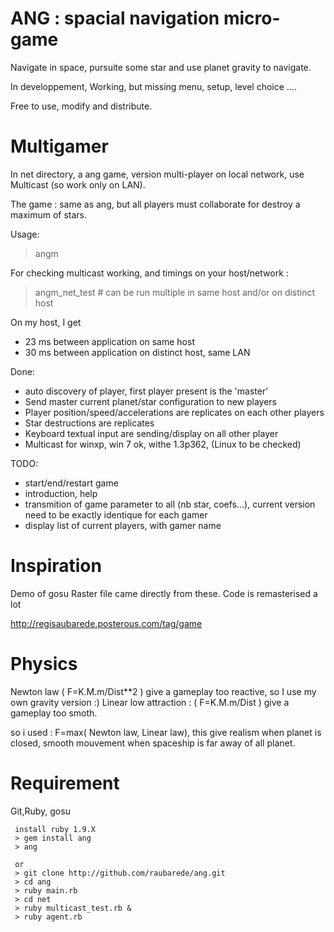 ANG : spacial navigation micro-game
==================================

Navigate in space, pursuite some star and use planet gravity to
navigate.

In developpement,
Working, but missing menu, setup, level choice ....


Free to use, modify and distribute.


Multigamer
=========


In net directory, a ang game, version  multi-player on local network,
use Multicast (so work only on LAN).

The game : same as ang, but all players must collaborate for destroy a 
maximum of stars.

Usage:
  > angm

For checking multicast working, and timings on your host/network :
  > angm_net_test  # can be run multiple in same host and/or on distinct host

On my host, I get
* 23 ms between application on same host
* 30 ms between application on distinct host, same LAN


  
Done:
* auto discovery of player, first player present is the 'master'
* Send master current planet/star configuration to new players
* Player position/speed/accelerations are replicates on each other players
* Star destructions are replicates
* Keyboard textual input are sending/display on all other player
* Multicast for winxp, win 7 ok, withe 1.3p362, (Linux to be checked)

TODO:
* start/end/restart game 
* introduction, help
* transmition of game parameter to all (nb star, coefs...), current version need
  to be exactly identique for each gamer
* display list of current players, with gamer name


Inspiration
===========

Demo of gosu
Raster file came directly from these.
Code is remasterised a lot

http://regisaubarede.posterous.com/tag/game

Physics
=======
Newton law ( F=K.M.m/Dist**2 ) give a gameplay too reactive, so I use my own gravity version :)
Linear low attraction : ( F=K.M.m/Dist ) give a gameplay too smoth.

so i used : F=max( Newton law, Linear law), this give realism when planet is closed, smooth mouvement
when spaceship is far away of all planet.

Requirement
===========

Git,Ruby, gosu

```
 install ruby 1.9.X
 > gem install ang
 > ang

 or
 > git clone http://github.com/raubarede/ang.git
 > cd ang
 > ruby main.rb
 > cd net 
 > ruby multicast_test.rb &
 > ruby agent.rb
```
